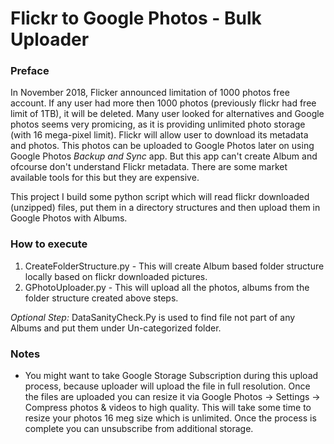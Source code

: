 # Flickr to Google Photos - Bulk Uploader
### Preface
In November 2018, Flicker announced limitation of 1000 photos free account. If any user had more then 1000 photos (previously flickr had free limit of 1TB), it will be deleted.
Many user looked for alternatives and Google photos seems very promicing, as it is providing unlimited photo storage (with 16 mega-pixel limit).
Flickr will allow user to download its metadata and photos. This photos can be uploaded to Google Photos later on using Google Photos _Backup and Sync_ app. But this app can't create Album and ofcourse don't understand Flickr metadata. There are some market available tools for this but they are expensive.
 
This project I build some python script which will read flickr downloaded (unzipped) files, put them in a directory structures and then upload them in Google Photos with Albums.


### How to execute
1. CreateFolderStructure.py - This will create Album based folder structure locally based on flickr downloaded pictures. 
2. GPhotoUploader.py - This will upload all the photos, albums from the folder structure created above steps.

_Optional Step:_ DataSanityCheck.Py is used to find file not part of any Albums and put them under Un-categorized
folder. 

### Notes
- You might want to take Google Storage Subscription during this upload process, because uploader will upload the file in full resolution. Once the files are uploaded you can resize it via Google Photos -> Settings -> Compress photos & videos to high quality. This will take some time to resize your photos 16 meg size which is unlimited. Once the process is complete you can unsubscribe from additional storage.
    
